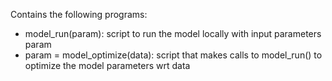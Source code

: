 Contains the following programs:
* model_run(param): script to run the model locally with input parameters param
* param = model_optimize(data): script that makes calls to model_run() to optimize the model parameters wrt data
